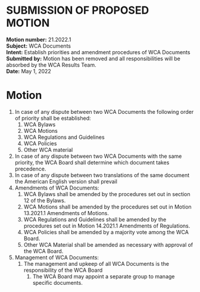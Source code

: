 # SUBMISSION OF PROPOSED MOTION

**Motion number:** 21.2022.1  
**Subject:** WCA Documents  
**Intent:** Establish priorities and amendment procedures of WCA Documents  
**Submitted by:** Motion has been removed and all responsibilities will be absorbed by the WCA Results Team.  
**Date:** May 1, 2022  

# Motion

1. In case of any dispute between two WCA Documents the following order of priority shall be established:
   1. WCA Bylaws
   2. WCA Motions
   3. WCA Regulations and Guidelines
   4. WCA Policies
   5. Other WCA material
2. In case of any dispute between two WCA Documents with the same priority, the WCA Board shall determine which document takes precedence.
3. In case of any dispute between two translations of the same document the American English version shall prevail
4. Amendments of WCA Documents:
   1. WCA Bylaws shall be amended by the procedures set out in section 12 of the Bylaws.
   2. WCA Motions shall be amended by the procedures set out in Motion 13.2021.1 Amendments of Motions.
   3. WCA Regulations and Guidelines shall be amended by the procedures set out in Motion 14.2021.1 Amendments of Regulations.
   4. WCA Policies shall be amended by a majority vote among the WCA Board.
   5. Other WCA Material shall be amended as necessary with approval of the WCA Board.
5. Management of WCA Documents:  
   1. The management and upkeep of all WCA Documents is the responsibility of the WCA Board
      1. The WCA Board may appoint a separate group to manage specific documents.
